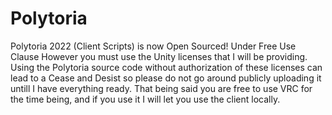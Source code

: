 # Polytoria
Polytoria 2022 (Client Scripts) is now Open Sourced! Under Free Use Clause
However you must use the Unity licenses that I will be providing.
Using the Polytoria source code without authorization of these licenses can lead to a Cease and Desist so please
do not go around publicly uploading it untill I have everything ready. That being said you are free to use VRC
for the time being, and if you use it I will let you use the client locally.
